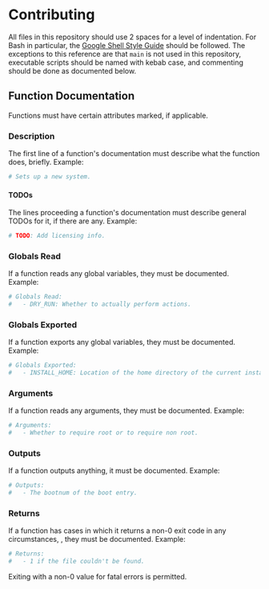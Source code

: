 # Contributing
All files in this repository should use 2 spaces for a level of indentation. For Bash in particular, the [Google Shell Style Guide](https://google.github.io/styleguide/shell.xml) should be followed. The exceptions to this reference are that `main` is not used in this repository, executable scripts should be named with kebab case, and commenting should be done as documented below.

## Function Documentation
Functions must have certain attributes marked, if applicable.

### Description
The first line of a function's documentation must describe what the function does, briefly. Example:
```bash
# Sets up a new system.
```

#### TODOs
The lines proceeding a function's documentation must describe general TODOs for it, if there are any. Example:
```bash
# TODO: Add licensing info.
```

### Globals Read
If a function reads any global variables, they must be documented. Example:
```bash
# Globals Read:
#   - DRY_RUN: Whether to actually perform actions.
```

### Globals Exported
If a function exports any global variables, they must be documented. Example:
```bash
# Globals Exported:
#   - INSTALL_HOME: Location of the home directory of the current install user.
```

### Arguments
If a function reads any arguments, they must be documented. Example:
```bash
# Arguments:
#   - Whether to require root or to require non root.
```

### Outputs
If a function outputs anything, it must be documented. Example:
```bash
# Outputs:
#   - The bootnum of the boot entry.
```

### Returns
If a function has cases in which it returns a non-0 exit code in any circumstances, , they must be documented. Example:
```bash
# Returns:
#   - 1 if the file couldn't be found.
```
Exiting with a non-0 value for fatal errors is permitted.
